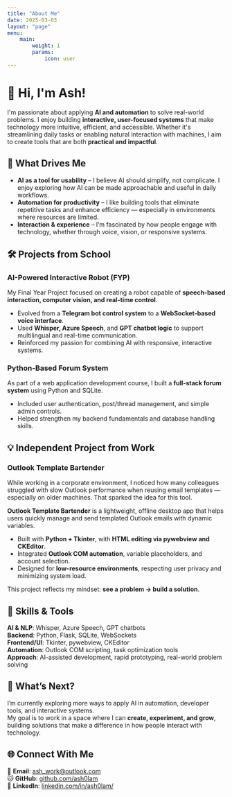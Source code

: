 ```yaml
---
title: "About Me"
date: 2025-03-03
layout: "page"
menu:
    main:
        weight: 1
        params:
            icon: user
---
```


# 👋 Hi, I'm Ash!

I'm passionate about applying **AI and automation** to solve real-world problems. I enjoy building **interactive, user-focused systems** that make technology more intuitive, efficient, and accessible. Whether it's streamlining daily tasks or enabling natural interaction with machines, I aim to create tools that are both **practical and impactful**.

## 🎯 What Drives Me
- **AI as a tool for usability** – I believe AI should simplify, not complicate. I enjoy exploring how AI can be made approachable and useful in daily workflows.
- **Automation for productivity** – I like building tools that eliminate repetitive tasks and enhance efficiency — especially in environments where resources are limited.
- **Interaction & experience** – I’m fascinated by how people engage with technology, whether through voice, vision, or responsive systems.

## 🛠️ Projects from School

### **AI-Powered Interactive Robot (FYP)**
My Final Year Project focused on creating a robot capable of **speech-based interaction, computer vision, and real-time control**.
- Evolved from a **Telegram bot control system** to a **WebSocket-based voice interface**.
- Used **Whisper, Azure Speech**, and **GPT chatbot logic** to support multilingual and real-time communication.
- Reinforced my passion for combining AI with responsive, interactive systems.

### **Python-Based Forum System**
As part of a web application development course, I built a **full-stack forum system** using Python and SQLite.
- Included user authentication, post/thread management, and simple admin controls.
- Helped strengthen my backend fundamentals and database handling skills.

## 💡 Independent Project from Work

### **Outlook Template Bartender**
While working in a corporate environment, I noticed how many colleagues struggled with slow Outlook performance when reusing email templates — especially on older machines. That sparked the idea for this tool.

**Outlook Template Bartender** is a lightweight, offline desktop app that helps users quickly manage and send templated Outlook emails with dynamic variables.  
- Built with **Python + Tkinter**, with **HTML editing via pywebview and CKEditor**.  
- Integrated **Outlook COM automation**, variable placeholders, and account selection.  
- Designed for **low-resource environments**, respecting user privacy and minimizing system load.

This project reflects my mindset: **see a problem → build a solution**.

## 🔧 Skills & Tools

**AI & NLP**: Whisper, Azure Speech, GPT chatbots  
**Backend**: Python, Flask, SQLite, WebSockets  
**Frontend/UI**: Tkinter, pywebview, CKEditor  
**Automation**: Outlook COM scripting, task optimization tools  
**Approach**: AI-assisted development, rapid prototyping, real-world problem solving

## 🚀 What’s Next?
I’m currently exploring more ways to apply AI in automation, developer tools, and interactive systems.  
My goal is to work in a space where I can **create, experiment, and grow**, building solutions that make a difference in how people interact with technology.

## 🌐 Connect With Me
📧 **Email**: [ash_work@outlook.com](mailto:ash_work@outlook.com)  
🐱 **GitHub**: [github.com/ash0lam](https://github.com/ash0lam)  
💼 **LinkedIn**: [linkedin.com/in/ash0lam/](https://www.linkedin.com/in/ash0lam/)
